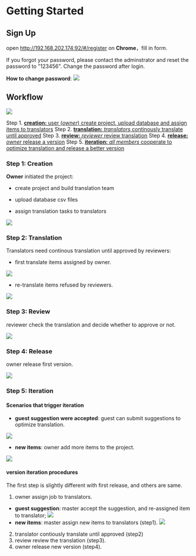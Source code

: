 # Getting Started

## Sign Up

open http://192.168.202.174:92/#/register on **Chrome**，fill in form.

If you forgot your password, please contact the adminstrator and reset the password to "123456". Change the password after login. 

**How to change password**: 
![](/assets/user.change_password.png)


## Workflow
 
![](/assets/Trantrace_workflow.jpg)

Step 1. [**creation:** user (_owner_) create project, upload database and assign items to translators](#create)
Step 2. [**translation:** _translators_ continously translate until approved](#translate)
Step 3. [**review:** _reviewer_ review translation](#review)
Step 4. [**release:** _owner_ release a version](#release)
Step 5. [**iteration:** _all members_ cooperate to optimize translation and release a better version](#iterative)
 

### Step 1: Creation 

<span id='create'></span>

**Owner** initiated the project:

- create project and build translation team

- upload database csv files

- assign translation tasks to translators

![](/assets/step1_creation.png)


### Step 2: Translation

<span id='translate'></span>

Translators need continous translation until approved by reviewers:

- first translate items assigned by owner.

![](/assets/translation_management.translation.png)

- re-translate items refused by reviewers.

![](/assets/translation_management.retranslation.png)


### Step 3: Review

<span id='review'></span>

reviewer check the translation and decide whether to approve or not.

![](/assets/step3_review.png)

### Step 4: Release

<span id='release'></span>

owner release first version.

![](/assets/step4_release.png)

### Step 5: Iteration

<span id='iteration'></span>

#### Scenarios that trigger iteration

- **guest suggestion were accepted**: guest can submit suggestions to optimize translation.

![](/assets/suggestion.png)

- **new items**: owner add more items to the project.

![](/assets/step5_upload.png)


#### version iteration procedures

The first step is slightly different with first release, and others are same.

1. owner assign job to translators. 
  - **guest suggestion**: master accept the suggestion, and re-assigned item to translator;
![](/assets/project_management.feedback.png)
  - **new items**: master assign new items to translators (step1).
  ![](/assets/project_management.assignment.png)
2. translator contiously translate until approved (step2)
3. review review the translation (step3).
4. owner release new version (step4).











